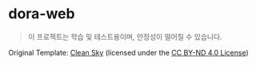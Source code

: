 # dora-web
> 이 프로젝트는 학습 및 테스트용이며, 안정성이 떨어질 수 있습니다.

Original Template: [Clean Sky](https://github.com/bootstrapstudio/clean-sky-template)
(licensed under the [CC BY-ND 4.0 License](https://creativecommons.org/licenses/by-nd/4.0/))
